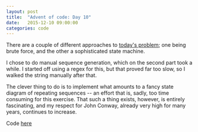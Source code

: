 ```yaml
---
layout: post
title:  "Advent of code: Day 10"
date:   2015-12-10 09:00:00
categories: code 
---
```


There are a couple of different approaches to [today's problem][day]; one being brute force, and the other a sophisticated state machine.

I chose to do manual sequence generation, which on the second part took a while. I started off using a regex for this, but that proved far too slow, so I walked the string manually after that.

The clever thing to do is to implement what amounts to a fancy state diagram of repeating sequences -- an effort that is, sadly, too time consuming for this exercise. That such a thing exists, however, is entirely fascinating, and my respect for John Conway, already very high for many years, continues to increase.

Code [here][code]

[day]: http://adventofcode.com/day/10
[code]: https://github.com/bildzeitung/adventofcode/tree/master/10
